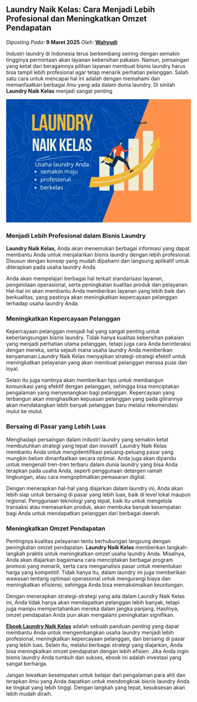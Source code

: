## Laundry Naik Kelas: Cara Menjadi Lebih Profesional dan Meningkatkan Omzet Pendapatan 
_Diposting Pada:_ **9 Maret 2025**
_Oleh:_  [**Wahyudi**](https://bandarlaundry.github.io/blog/menu/wahyudi.html)

Industri laundry di Indonesia terus berkembang seiring dengan semakin tingginya permintaan akan layanan kebersihan pakaian. Namun, persaingan yang ketat dan beragamnya pilihan layanan membuat bisnis laundry harus bisa tampil lebih profesional agar tetap menarik perhatian pelanggan. Salah satu cara untuk mencapai hal ini adalah dengan memahami dan memanfaatkan berbagai ilmu yang ada dalam dunia laundry. Di sinilah **Laundry Naik Kelas** menjadi sangat penting

![Laundry Naik Kelas](https://raw.githubusercontent.com/bandarlaundry/blog/refs/heads/main/images/bl-laundry-naik-kelas.webp)

### Menjadi Lebih Profesional dalam Bisnis Laundry

**Laundry Naik Kelas**, Anda akan menemukan berbagai informasi yang dapat membantu Anda untuk menjalankan bisnis laundry dengan lebih profesional. Disusun dengan konsep yang mudah dipahami dan langsung aplikatif untuk diterapkan pada usaha laundry Anda.

Anda akan mempelajari berbagai hal terkait standarisasi layanan, pengelolaan operasional, serta peningkatan kualitas produk dan pelayanan. Hal-hal ini akan membantu Anda memberikan layanan yang lebih baik dan berkualitas, yang pastinya akan meningkatkan kepercayaan pelanggan terhadap usaha laundry Anda.

### Meningkatkan Kepercayaan Pelanggan
Kepercayaan pelanggan menjadi hal yang sangat penting untuk keberlangsungan bisnis laundry. Tidak hanya kualitas kebersihan pakaian yang menjadi perhatian utama pelanggan, tetapi juga cara Anda berinteraksi dengan mereka, serta sejauh mana usaha laundry Anda memberikan kenyamanan.Laundry Naik Kelas menyajikan strategi-strategi efektif untuk meningkatkan pelayanan yang akan membuat pelanggan merasa puas dan loyal.

Selain itu juga nantinya akan memberikan tips untuk membangun komunikasi yang efektif dengan pelanggan, sehingga bisa menciptakan pengalaman yang menyenangkan bagi pelanggan. Kepercayaan yang terbangun akan menghasilkan kepuasan pelanggan yang pada gilirannya akan mendatangkan lebih banyak pelanggan baru melalui rekomendasi mulut ke mulut.

### Bersaing di Pasar yang Lebih Luas

Menghadapi persaingan dalam industri laundry yang semakin ketat membutuhkan strategi yang tepat dan inovatif. Laundry Naik Kelas membantu Anda untuk mengidentifikasi peluang-peluang pasar yang mungkin belum dimanfaatkan secara optimal. Anda juga akan dipandu untuk mengenali tren-tren terbaru dalam dunia laundry yang bisa Anda terapkan pada usaha Anda, seperti penggunaan detergen ramah lingkungan, atau cara mengoptimalkan pemasaran digital.

Dengan menerapkan hal-hal yang diajarkan dalam laundry ini, Anda akan lebih siap untuk bersaing di pasar yang lebih luas, baik di level lokal maupun regional. Penggunaan teknologi yang tepat, baik itu untuk mengelola transaksi atau memasarkan produk, akan membuka banyak kesempatan bagi Anda untuk mendapatkan pelanggan dari berbagai daerah.

### Meningkatkan Omzet Pendapatan

Pentingnya kualitas pelayanan tentu berhubungan langsung dengan peningkatan omzet pendapatan. **Laundry Naik Kelas** memberikan langkah-langkah praktis untuk meningkatkan omzet usaha laundry Anda. Misalnya, Anda akan diajarkan bagaimana cara menciptakan berbagai program promosi yang menarik, serta cara menganalisis pasar untuk menentukan harga yang kompetitif. Tidak hanya itu, dalam laundry ini juga memberikan wawasan tentang optimasi operasional untuk mengurangi biaya dan meningkatkan efisiensi, sehingga Anda bisa memaksimalkan keuntungan.

Dengan menerapkan strategi-strategi yang ada dalam Laundry Naik Kelas ini, Anda tidak hanya akan mendapatkan pelanggan lebih banyak, tetapi juga mampu mempertahankan mereka dalam jangka panjang. Hasilnya, omzet pendapatan Anda pun akan mengalami peningkatan signifikan.

[**Ebook Laundry Naik Kelas**](https://www.laundry.my.id/ebook/laundry-naik-kelas)  adalah sebuah panduan penting yang dapat membantu Anda untuk mengembangkan usaha laundry menjadi lebih profesional, meningkatkan kepercayaan pelanggan, dan bersaing di pasar yang lebih luas. Selain itu, melalui berbagai strategi yang diajarkan, Anda bisa meningkatkan omzet pendapatan dengan lebih efisien. Jika Anda ingin bisnis laundry Anda tumbuh dan sukses, ebook ini adalah investasi yang sangat berharga.

Jangan lewatkan kesempatan untuk belajar dari pengalaman para ahli dan terapkan ilmu yang Anda dapatkan untuk mendongkrak bisnis laundry Anda ke tingkat yang lebih tinggi. Dengan langkah yang tepat, kesuksesan akan lebih mudah diraih.
